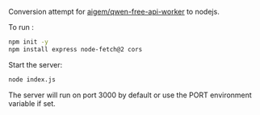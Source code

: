 Conversion attempt for [aigem/qwen-free-api-worker](https://github.com/aigem/qwen-free-api-worker) to nodejs.

To run :

```bash
npm init -y
npm install express node-fetch@2 cors
```

Start the server:
```bash
node index.js
```

The server will run on port 3000 by default or use the PORT environment variable if set.

